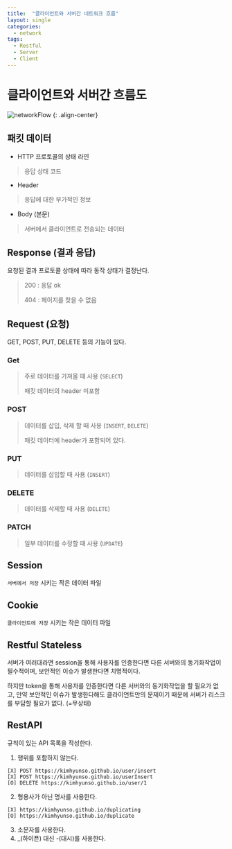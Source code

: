 ```yaml
---
title:  "클라이언트와 서버간 네트워크 흐름"
layout: single
categories:
  - network
tags:
  - Restful
  - Server
  - Client
---
```


# 클라이언트와 서버간 흐름도
![networkFlow](https://github.com/kimhyunso/kimhyunso.github.io/assets/87798982/62bd4f51-8db4-4c7e-aad1-6619a492c5a8)
{: .align-center}

## 패킷 데이터
- HTTP 프로토콜의 상태 라인

> 응답 상태 코드

- Header

> 응답에 대한 부가적인 정보

- Body (본문)

> 서버에서 클라이언트로 전송되는 데이터

## Response (결과 응답)
요청된 결과 프로토콜 상태에 따라 동작 상태가 결정난다.

> 200 : 응답 ok
>
> 404 : 페이지를 찾을 수 없음

## Request (요청)
GET, POST, PUT, DELETE 등의 기능이 있다.

### Get
> 주로 데이터를 가져올 때 사용 (`SELECT`)
>
> 패킷 데이터의 header 미포함

### POST
> 데이터를 삽입, 삭제 할 때 사용 (`INSERT`, `DELETE`)
>
> 패킷 데이터에 header가 포함되어 있다.

### PUT
> 데이터를 삽입할 때 사용 (`INSERT`)

### DELETE
> 데이터를 삭제할 때 사용 (`DELETE`)

### PATCH
> 일부 데이터를 수정할 때 사용 (`UPDATE`)


## Session
`서버에서 저장` 시키는 작은 데이터 파일

## Cookie
`클라이언트에 저장` 시키는 작은 데이터 파일

## Restful Stateless
서버가 여러대라면 session을 통해 사용자를 인증한다면 다른 서버와의 동기화작업이 필수적이며, 보안적인 이슈가 발생한다면 치명적이다.

하지만 token을 통해 사용자를 인증한다면 다른 서버와의 동기화작업을 할 필요가 없고, 만약 보안적인 이슈가 발생한다해도 클라이언트만의 문제이기 때문에 서버가 리스크를 부담할 필요가 없다. (=무상태)

## RestAPI
규칙이 있는 API 목록을 작성한다.

1. 행위를 포함하지 않는다.
```
[X] POST https://kimhyunso.github.io/user/insert
[X] POST https://kimhyunso.github.io/userInsert
[O] DELETE https://kimhyunso.github.io/user/1
```
2. 형용사가 아닌 명사를 사용한다.
```
[X] https://kimhyunso.github.io/duplicating
[O] https://kimhyunso.github.io/duplicate
```
3. 소문자를 사용한다.
4. _(하이픈) 대신 -(대시)를 사용한다.
